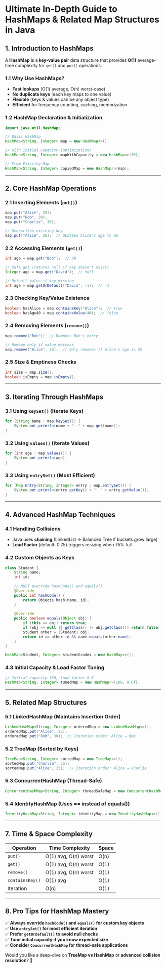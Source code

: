# **Ultimate In-Depth Guide to HashMaps & Related Map Structures in Java**

## **1. Introduction to HashMaps**
A **HashMap** is a **key-value pair** data structure that provides **O(1)** average-time complexity for `get()` and `put()` operations.

### **1.1 Why Use HashMaps?**
- **Fast lookups** (O(1) average, O(n) worst-case)
- **No duplicate keys** (each key maps to one value)
- **Flexible** (keys & values can be any object type)
- **Efficient** for frequency counting, caching, memorization

### **1.2 HashMap Declaration & Initialization**
```java
import java.util.HashMap;

// Basic HashMap
HashMap<String, Integer> map = new HashMap<>();

// With Initial Capacity (optimization)
HashMap<String, Integer> mapWithCapacity = new HashMap<>(20);

// From Existing Map
HashMap<String, Integer> copiedMap = new HashMap<>(map);
```

---

## **2. Core HashMap Operations**
### **2.1 Inserting Elements (`put()`)**
```java
map.put("Alice", 25);  
map.put("Bob", 30);  
map.put("Charlie", 35);  

// Overwrites existing key
map.put("Alice", 26);  // Updates Alice's age to 26
```

### **2.2 Accessing Elements (`get()`)**
```java
int age = map.get("Bob");  // 30  

// Safe get (returns null if key doesn't exist)
Integer age = map.get("David");  // null  

// Default value if key missing
int age = map.getOrDefault("David", -1);  // -1
```

### **2.3 Checking Key/Value Existence**
```java
boolean hasAlice = map.containsKey("Alice");  // true  
boolean hasAge40 = map.containsValue(40);  // false  
```

### **2.4 Removing Elements (`remove()`)**
```java
map.remove("Bob");  // Removes Bob's entry  

// Remove only if value matches
map.remove("Alice", 25);  // Only removes if Alice's age is 25
```

### **2.5 Size & Emptiness Checks**
```java
int size = map.size();  
boolean isEmpty = map.isEmpty();  
```

---

## **3. Iterating Through HashMaps**
### **3.1 Using `keySet()` (Iterate Keys)**
```java
for (String name : map.keySet()) {
    System.out.println(name + ": " + map.get(name));
}
```

### **3.2 Using `values()` (Iterate Values)**
```java
for (int age : map.values()) {
    System.out.println(age);
}
```

### **3.3 Using `entrySet()` (Most Efficient)**
```java
for (Map.Entry<String, Integer> entry : map.entrySet()) {
    System.out.println(entry.getKey() + ": " + entry.getValue());
}
```

---

## **4. Advanced HashMap Techniques**
### **4.1 Handling Collisions**
- Java uses **chaining** (LinkedList → Balanced Tree if buckets grow large)
- **Load Factor** (default: 0.75) triggers resizing when 75% full

### **4.2 Custom Objects as Keys**
```java
class Student {
    String name;
    int id;
    
    // MUST override hashCode() and equals()
    @Override
    public int hashCode() {
        return Objects.hash(name, id);
    }
    
    @Override
    public boolean equals(Object obj) {
        if (this == obj) return true;
        if (obj == null || getClass() != obj.getClass()) return false;
        Student other = (Student) obj;
        return id == other.id && name.equals(other.name);
    }
}

HashMap<Student, Integer> studentGrades = new HashMap<>();
```

### **4.3 Initial Capacity & Load Factor Tuning**
```java
// Initial capacity 100, load factor 0.6
HashMap<String, Integer> tunedMap = new HashMap<>(100, 0.6f);
```

---

## **5. Related Map Structures**
### **5.1 LinkedHashMap (Maintains Insertion Order)**
```java
LinkedHashMap<String, Integer> orderedMap = new LinkedHashMap<>();
orderedMap.put("Alice", 25);
orderedMap.put("Bob", 30);  // Iteration order: Alice → Bob
```

### **5.2 TreeMap (Sorted by Keys)**
```java
TreeMap<String, Integer> sortedMap = new TreeMap<>();
sortedMap.put("Charlie", 35);
sortedMap.put("Alice", 25);  // Iteration order: Alice → Charlie
```

### **5.3 ConcurrentHashMap (Thread-Safe)**
```java
ConcurrentHashMap<String, Integer> threadSafeMap = new ConcurrentHashMap<>();
```

### **5.4 IdentityHashMap (Uses == instead of equals())**
```java
IdentityHashMap<String, Integer> identityMap = new IdentityHashMap<>();
```

---

## **7. Time & Space Complexity**
| Operation | Time Complexity | Space |
|-----------|----------------|-------|
| `put()`   | O(1) avg, O(n) worst | O(n) |
| `get()`   | O(1) avg, O(n) worst | O(1) |
| `remove()`| O(1) avg, O(n) worst | O(1) |
| `containsKey()` | O(1) avg | O(1) |
| Iteration | O(n) | O(1) |

---

## **8. Pro Tips for HashMap Mastery**
✅ **Always override `hashCode()` and `equals()` for custom key objects**  
✅ **Use `entrySet()` for most efficient iteration**  
✅ **Prefer `getOrDefault()` to avoid null checks**  
✅ **Tune initial capacity if you know expected size**  
✅ **Consider `ConcurrentHashMap` for thread-safe applications**  



Would you like a deep-dive on **TreeMap vs HashMap** or **advanced collision resolution**? 🚀